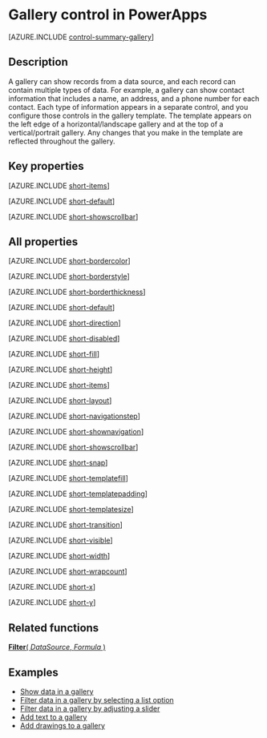 <properties
    pageTitle="Gallery control: reference | Microsoft PowerApps"
    description="Information, including properties and examples, about the gallery control"
    services=""
    suite="powerapps"
    documentationCenter="na"
    authors="aftowen"
    manager="erikre"
    editor=""
    tags=""/>

<tags
   ms.service="powerapps"
   ms.devlang="na"
   ms.topic="article"
   ms.tgt_pltfrm="na"
   ms.workload="na"
   ms.date="03/10/2016"
   ms.author="anneta"/>

# Gallery control in PowerApps #
[AZURE.INCLUDE [control-summary-gallery](../../includes/control-summary-gallery.md)]

## Description ##
A gallery can show records from a data source, and each record can contain multiple types of data. For example, a gallery can show contact information that includes a name, an address, and a phone number for each contact. Each type of information appears in a separate control, and you configure those controls in the gallery template. The template appears on the left edge of a horizontal/landscape gallery and at the top of a vertical/portrait gallery. Any changes that you make in the template are reflected throughout the gallery.

## Key properties ##

[AZURE.INCLUDE [short-items](../../includes/short-items.md)]

[AZURE.INCLUDE [short-default](../../includes/short-default.md)]

[AZURE.INCLUDE [short-showscrollbar](../../includes/short-showscrollbar.md)]

## All properties ##

[AZURE.INCLUDE [short-bordercolor](../../includes/short-bordercolor.md)]

[AZURE.INCLUDE [short-borderstyle](../../includes/short-borderstyle.md)]

[AZURE.INCLUDE [short-borderthickness](../../includes/short-borderthickness.md)]

[AZURE.INCLUDE [short-default](../../includes/short-default.md)]

[AZURE.INCLUDE [short-direction](../../includes/short-direction.md)]

[AZURE.INCLUDE [short-disabled](../../includes/short-disabled.md)]

[AZURE.INCLUDE [short-fill](../../includes/short-fill.md)]

[AZURE.INCLUDE [short-height](../../includes/short-height.md)]

[AZURE.INCLUDE [short-items](../../includes/short-items.md)]

[AZURE.INCLUDE [short-layout](../../includes/short-layout.md)]

[AZURE.INCLUDE [short-navigationstep](../../includes/short-navigationstep.md)]

[AZURE.INCLUDE [short-shownavigation](../../includes/short-shownavigation.md)]

[AZURE.INCLUDE [short-showscrollbar](../../includes/short-showscrollbar.md)]

[AZURE.INCLUDE [short-snap](../../includes/short-snap.md)]

[AZURE.INCLUDE [short-templatefill](../../includes/short-templatefill.md)]

[AZURE.INCLUDE [short-templatepadding](../../includes/short-templatepadding.md)]

[AZURE.INCLUDE [short-templatesize](../../includes/short-templatesize.md)]

[AZURE.INCLUDE [short-transition](../../includes/short-transition.md)]

[AZURE.INCLUDE [short-visible](../../includes/short-visible.md)]

[AZURE.INCLUDE [short-width](../../includes/short-width.md)]

[AZURE.INCLUDE [short-wrapcount](../../includes/short-wrapcount.md)]

[AZURE.INCLUDE [short-x](../../includes/short-x.md)]

[AZURE.INCLUDE [short-y](../../includes/short-y.md)]

## Related functions ##

[**Filter**( *DataSource*, *Formula* )](function-filter-lookup.md)

## Examples ##

- [Show data in a gallery](control-text-box.md#show-data-in-a-gallery)
- [Filter data in a gallery by selecting a list option](control-drop-down.md#example)
- [Filter data in a gallery by adjusting a slider](control-slider.md#example)
- [Add text to a gallery](control-text-input.md#collect-data)
- [Add drawings to a gallery](control-pen-input.md)
